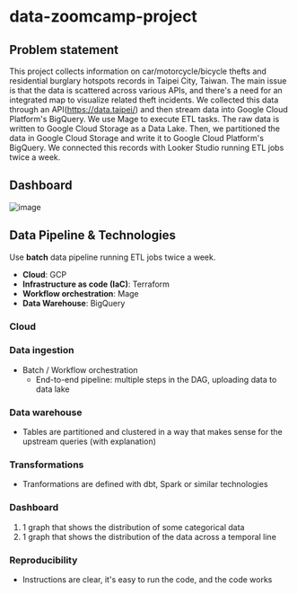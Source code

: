 # data-zoomcamp-project

## Problem statement

This project collects information on car/motorcycle/bicycle thefts and residential burglary hotspots records in Taipei City, Taiwan. The main issue is that the data is scattered across various APIs, and there's a need for an integrated map to visualize related theft incidents. We collected this data through an API(https://data.taipei/) and then stream data into Google Cloud Platform's BigQuery. We use Mage to execute ETL tasks. The raw data is written to Google Cloud Storage as a Data Lake. Then, we partitioned the data in Google Cloud Storage and write it to Google Cloud Platform's BigQuery. We connected this records with Looker Studio running ETL jobs twice a week. 

## Dashboard
![image](https://github.com/jeffCheng/data-zoomcamp-project/blob/560eeb0eb8b5d1ecdd1b66a50b5aca3f2e4540e4/img/dashboard.png)

## Data Pipeline & Technologies
Use **batch** data pipeline running ETL jobs twice a week.
- **Cloud**: GCP
- **Infrastructure as code (IaC)**: Terraform
- **Workflow orchestration**: Mage
- **Data Warehouse**: BigQuery

### Cloud

### Data ingestion 

- Batch / Workflow orchestration
    - End-to-end pipeline: multiple steps in the DAG, uploading data to data lake

### Data warehouse
- Tables are partitioned and clustered in a way that makes sense for the upstream queries (with explanation)
### Transformations
- Tranformations are defined with dbt, Spark or similar technologies

### Dashboard

1. 1 graph that shows the distribution of some categorical data
2. 1 graph that shows the distribution of the data across a temporal line

### Reproducibility

- Instructions are clear, it's easy to run the code, and the code works
